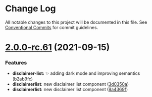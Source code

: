 # Change Log

All notable changes to this project will be documented in this file.
See [Conventional Commits](https://conventionalcommits.org) for commit guidelines.

# [2.0.0-rc.61](https://github.com/dusk-network/dusk-ui-kit/compare/v2.0.0-rc.60...v2.0.0-rc.61) (2021-09-15)


### Features

* **disclaimer-list:** ✨ adding dark mode and improving semantics ([b2ab9fc](https://github.com/dusk-network/dusk-ui-kit/commit/b2ab9fcb7fc65938ddb430c635d6833e3376aed0))
* **disclaimerlist:** new disclaimer list component ([3d0350a](https://github.com/dusk-network/dusk-ui-kit/commit/3d0350a6b3b19a3d5fd4273b929df02e1e9b0f0f))
* **disclaimerlist:** new disclaimer list component ([8a4369f](https://github.com/dusk-network/dusk-ui-kit/commit/8a4369f0a92e83718ce736e18e616167e31c7a4d))
